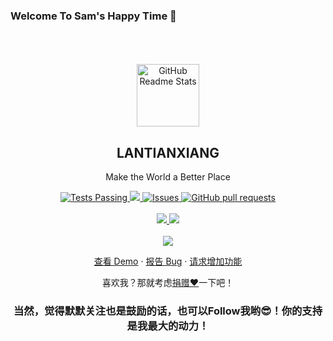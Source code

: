 ### Welcome To Sam's Happy Time 🤡


<p align="center">
    <br />
    <br />
    <br />
 <img width="100px" src="https://res.cloudinary.com/anuraghazra/image/upload/v1594908242/logo_ccswme.svg" align="center" alt="GitHub Readme Stats" />
 <h2 align="center">LANTIANXIANG</h2>
 <p align="center">Make the World a Better Place</p>
</p>
  <p align="center">
    <a href="https://github.com/lan-tianxiang/jd_shell/actions">
      <img alt="Tests Passing" src="https://github.com/lan-tianxiang/jd_shell/workflows/DockerHub/badge.svg" />
    </a>
    <a href="https://codecov.io/gh/lan-tianxiang/jd_shell">
      <img src="https://codecov.io/gh/lan-tianxiang/jd_shell/branch/master/graph/badge.svg" />
    </a>
    <a href="https://github.com/lan-tianxiang/jd_shell/issues">
      <img alt="Issues" src="https://img.shields.io/github/issues/lan-tianxiang/jd_shell?color=0088ff" />
    </a>
    <a href="https://github.com/lan-tianxiang/jd_shell/pulls">
      <img alt="GitHub pull requests" src="https://img.shields.io/github/issues-pr/lan-tianxiang/jd_shell?color=0088ff" />
    </a>
    <br />
    <br />
    <a href="https://github.com/lan-tianxiang/">
      <img src="https://img.shields.io/badge/Who%20Is-Lan%20Tian%20Xiang%20%E2%86%92-gray.svg?colorA=655BE1&colorB=4F44D6&style=for-the-badge"/>
    </a>
    <a href="https://github.com/lan-tianxiang/jd_shell">
      <img src="https://img.shields.io/badge/What%20Is-JD%20一%20Shell%20%E2%86%92-gray.svg?colorA=61c265&colorB=4CAF50&style=for-the-badge"/>
    </a>
    <br />
    <br />
    <a href="https://github.com/lan-tianxiang/jd_shell">
      <img src="https://github-readme-stats.vercel.app/api?username=lan-tianxiang&theme=nightowl&show_icons=true"/>
    </a>
  </p>

  <p align="center">
    <a href="#demo">查看 Demo</a>
    ·
    <a href="https://github.com/lan-tianxiang/jd_shell/issues/new/choose">报告 Bug</a>
    ·
    <a href="https://github.com/lan-tianxiang/jd_shell/issues/new/choose">请求增加功能</a>
  </p>
</p>
<p align="center">喜欢我？那就考虑<a href="">捐赠❤</a>一下吧！
<h3 align="center">当然，觉得默默关注也是鼓励的话，也可以Follow我哟😎！你的支持是我最大的动力！</h3>
<p>
    <br />
    <br />
    <br />
    <br />
    <br />
    <br />
    <br />
    <br />
    <br />
    <br />
</p>

<!--
**lan-tianxiang/lan-tianxiang** is a ✨ _special_ ✨ repository because its `README.md` (this file) appears on your GitHub profile.

Here are some ideas to get you started:

- 🔭 I’m currently working on ...
- 🌱 I’m currently learning ...
- 👯 I’m looking to collaborate on ...
- 🤔 I’m looking for help with ...
- 💬 Ask me about ...
- 📫 How to reach me: ...
- 😄 Pronouns: ...
- ⚡ Fun fact: ...
-->


